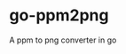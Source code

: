 # go-ppm2png

<!--
#groups
Tools

#languages
Go

#frames and libs

-->

A ppm to png converter in go
